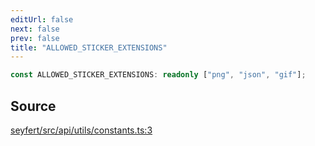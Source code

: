 ```yaml
---
editUrl: false
next: false
prev: false
title: "ALLOWED_STICKER_EXTENSIONS"
---
```


```ts
const ALLOWED_STICKER_EXTENSIONS: readonly ["png", "json", "gif"];
```

## Source

[seyfert/src/api/utils/constants.ts:3](https://github.com/potoland/potocuit/blob/c4fb0c1/src/api/utils/constants.ts#L3)
